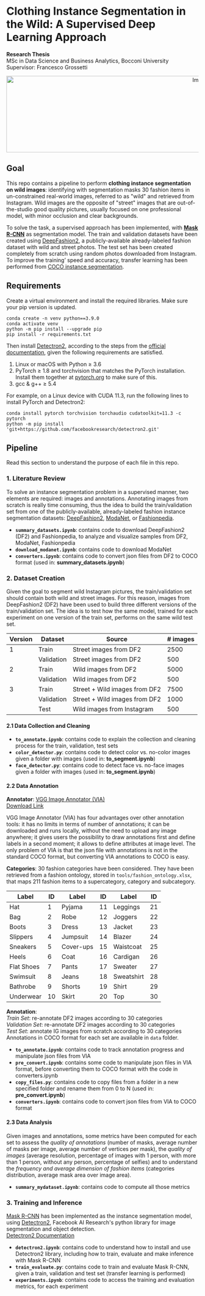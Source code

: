 # Clothing Instance Segmentation in the Wild: A Supervised Deep Learning Approach
**Research Thesis**  
MSc in Data Science and Business Analytics, Bocconi University   
Supervisor: Francesco Grossetti

<p align="center">
  <img src="https://github.com/francbianc/Clothing_Instance_Segmentation/blob/main/tools/sample4.png" width="1000" height="200" alt="Image"/>
</p>


## Goal 
This repo contains a pipeline to perform **clothing instance segmentation on wild images**: identifying with segmentation masks 30 fashion items in un-constrained real-world images, referred to as "wild" and retrieved from Instagram. Wild images are the opposite of "street" images that are out-of-the-studio good quality pictures, usually focused on one professional model, with minor occlusion and clear backgrounds.

To solve the task, a supervised approach has been implemented, with [**Mask R-CNN**](https://arxiv.org/abs/1703.06870) as segmentation model. The train and validation datasets have been created using [DeepFashion2](https://github.com/switchablenorms/DeepFashion2), a publicly-available already-labeled fashion dataset with wild and street photos. The test set has been created completely from scratch using random photos downloaded from Instagram. To improve the training’ speed and accuracy, transfer learning has been performed from [COCO instance segmentation](https://github.com/facebookresearch/detectron2/blob/main/MODEL_ZOO.md#coco-instance-segmentation-baselines-with-mask-r-cnn). 

## Requirements
Create a virtual environment and install the required libraries. Make sure your pip version is updated.
```
conda create -n venv python==3.9.0
conda activate venv
python -m pip install --upgrade pip
pip install -r requirements.txt 
```
Then install [Detectron2](https://github.com/facebookresearch/detectron2), according to the steps from the [official documentation](https://detectron2.readthedocs.io/en/latest/tutorials/install.html), given the following requirements are satisfied. 

1. Linux or macOS with Python ≥ 3.6
2. PyTorch ≥ 1.8 and torchvision that matches the PyTorch installation. Install them together at [pytorch.org](https://pytorch.org/) to make sure of this.
3. gcc & g++ ≥ 5.4 

For example, on a Linux device with CUDA 11.3, run the following lines to install PyTorch and Detectron2: 
```
conda install pytorch torchvision torchaudio cudatoolkit=11.3 -c pytorch
python -m pip install 'git+https://github.com/facebookresearch/detectron2.git'
```

## Pipeline
Read this section to understand the purpose of each file in this repo.

### 1. Literature Review
To solve an instance segmentation problem in a supervised manner, two elements are required: images and annotations. Annotating images from scratch is really time consuming, thus the idea to build the train/validation set from one of the publicly-available, already-labeled fashion instance segmentation datasets: [DeepFashion2](https://github.com/switchablenorms/DeepFashion2), [ModaNet](https://github.com/eBay/modanet), or [Fashionpedia](https://github.com/KMnP/fashionpedia-api).

- **```summary_datasets.ipynb```**: contains code to download DeepFashion2 (DF2) and Fashionpedia, to analyze and visualize samples from DF2, ModaNet, Fashionpedia
- **```download_modanet.ipynb```**: contains code to download ModaNet
- **```converters.ipynb```**: contains code to convert json files from DF2 to COCO format (used in: **summary_datasets.ipynb**)

### 2. Dataset Creation
Given the goal to segment wild Instagram pictures, the train/validation set should contain both wild and street images. For this reason, images from DeepFashion2 (DF2) have been used to build three different versions of the train/validation set. The idea is to test how the same model, trained for each experiment on one version of the train set, performs on the same wild test set. 

| Version | Dataset | Source | # images |
|---|---|---|---|
| 1 | Train | Street images from DF2 | 2500 
| | Validation | Street images from DF2 | 500
| 2 | Train | Wild images from DF2 | 5000
| | Validation | Wild images from DF2 | 500
| 3 | Train | Street + Wild images from DF2 | 7500
| | Validation | Street + Wild images from DF2 | 1000
| | Test | Wild images from Instagram | 500

#### 2.1 Data Collection and Cleaning
- **```to_annotate.ipynb```**: contains code to explain the collection and cleaning process for the train, validation, test sets
- **```color_detector.py```**: contains code to detect color vs. no-color images given a folder with images (used in: **to_segment.ipynb**)
- **```face_detector.py```**: contains code to detect face vs. no-face images given a folder with images (used in: **to_segment.ipynb**)

#### 2.2 Data Annotation
**Annotator**: [VGG Image Annotator (VIA)](https://www.robots.ox.ac.uk/~vgg/software/via/)    
[Download Link](https://www.robots.ox.ac.uk/~vgg/software/via/downloads/via-2.0.11.zip)

VGG Image Annotator (VIA) has four advantages over other annotation tools: it has no limits in terms of number of annotations; it can be downloaded and runs locally, without the need to upload any image anywhere; it gives users the possibility to draw annotations first and define labels in a second moment; it allows to define attributes at image level. The only problem of VIA is that the json file with annotations is not in the standard COCO format, but converting VIA annotations to COCO is easy. 

**Categories**: 30 fashion categories have been considered. They have been retrieved from a fashion ontology, stored in ```tools/fashion_ontology.xlsx```, that maps 211 fashion items to a supercategory, category and subcategory. 

| Label | ID | Label | ID | Label | ID |
|---| ---| ---| ---|  ---| ---| 
| Hat | 1 | Pyjama | 11 | Leggings | 21
| Bag | 2 | Robe | 12 | Joggers |  22
| Boots | 3 | Dress | 13 | Jacket | 23
| Slippers | 4 | Jumpsuit | 14 | Blazer | 24
| Sneakers | 5 | Cover-ups | 15 | Waistcoat | 25
| Heels | 6 | Coat | 16 | Cardigan | 26
| Flat Shoes | 7 | Pants | 17 | Sweater | 27
| Swimsuit | 8 | Jeans | 18 | Sweatshirt | 28
|Bathrobe | 9 | Shorts | 19 | Shirt | 29
|Underwear | 10 |Skirt | 20 | Top | 30

**Annotation**:  
*Train Set*: re-annotate DF2 images according to 30 categories  
*Validation Set*: re-annotate DF2 images according to 30 categories  
*Test Set*: annotate IG images from scratch according to 30 categories  
Annotations in COCO format for each set are available in ```data``` folder.

- **```to_annotate.ipynb```**: contains code to track annotation progress and manipulate json files from VIA
- **```pre_convert.ipynb```**: contains some code to manipulate json files in VIA format, before converting them to COCO format with the code in converters.ipynb
- **```copy_files.py```**: contains code to copy files from a folder in a new specified folder and rename them from 0 to N (used in: **pre_convert.ipynb**)
- **```converters.ipynb```**: contains code to convert json files from VIA to COCO format

#### 2.3 Data Analysis
Given images and annotations, some metrics have been computed for each set to assess the *quality of annotations* (number of masks, average number of masks per image, average number of vertices per mask), the *quality of images* (average resolution, percentage of images with 1 person, with more than 1 person, without any person, percentage of selfies) and to understand the *frequency and average dimension of fashion items* (categories distribution, average mask area over image area).

- **```summary_mydataset.ipynb```**: contains code to compute all those metrics 

### 3. Training and Inference
[Mask R-CNN](https://arxiv.org/abs/1703.06870) has been implemented as the instance segmentation model, using [Detectron2](https://github.com/facebookresearch/detectron2), Facebook AI Research's python library for image segmentation and object detection.   
[Detectron2 Documentation](https://detectron2.readthedocs.io/en/latest/)    

- **```detectron2.ipynb```**: contains code to understand how to install and use Detectron2 library, including how to train, evaluate and make inference with Mask R-CNN
- **```train_evaluate.py```**: contains code to train and evaluate Mask R-CNN, given a train, validation and test set (transfer learning is performed)
- **```experiments.ipynb```**: contains code to access the training and evaluation metrics, for each experiment
